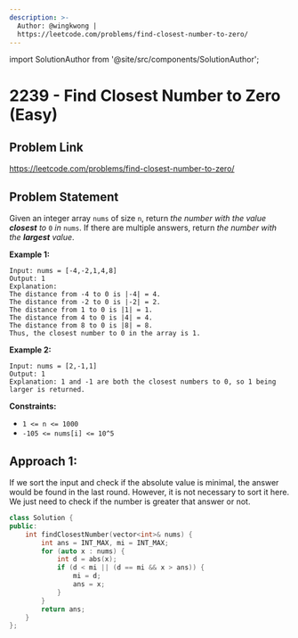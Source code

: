 ```yaml
---
description: >-
  Author: @wingkwong |
  https://leetcode.com/problems/find-closest-number-to-zero/
---
```


import SolutionAuthor from '@site/src/components/SolutionAuthor';

# 2239 - Find Closest Number to Zero (Easy)

## Problem Link

https://leetcode.com/problems/find-closest-number-to-zero/

## Problem Statement

Given an integer array `nums` of size `n`, return _the number with the value **closest** to_ `0` _in_ `nums`. If there are multiple answers, return _the number with the **largest** value_.

**Example 1:**

```
Input: nums = [-4,-2,1,4,8]
Output: 1
Explanation:
The distance from -4 to 0 is |-4| = 4.
The distance from -2 to 0 is |-2| = 2.
The distance from 1 to 0 is |1| = 1.
The distance from 4 to 0 is |4| = 4.
The distance from 8 to 0 is |8| = 8.
Thus, the closest number to 0 in the array is 1.
```

**Example 2:**

```
Input: nums = [2,-1,1]
Output: 1
Explanation: 1 and -1 are both the closest numbers to 0, so 1 being larger is returned.
```

**Constraints:**

* `1 <= n <= 1000`
* `-105 <= nums[i] <= 10^5`

## Approach 1:

If we sort the input and check if the absolute value is minimal, the answer would be found in the last round. However, it is not necessary to sort it here. We just need to check if the number is greater that answer or not.

<SolutionAuthor name="@wingkwong"/>

```cpp
class Solution {
public:
    int findClosestNumber(vector<int>& nums) {
        int ans = INT_MAX, mi = INT_MAX;
        for (auto x : nums) {
            int d = abs(x);
            if (d < mi || (d == mi && x > ans)) {
                mi = d;
                ans = x;
            }
        }
        return ans;
    }
};
```
